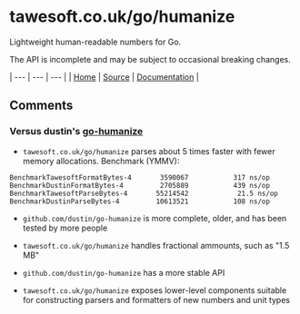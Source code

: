tawesoft.co.uk/go/humanize
================================================================================

Lightweight human-readable numbers for Go.

The API is incomplete and may be subject to occasional breaking changes.

| --- | --- | --- |
| [Home](https://www.tawesoft.co.uk/go) | [Source](https://github.com/tawesoft/go/master/humanize) | [Documentation](https://godoc.org/tawesoft.co.uk/go/humanize) |


Comments
--------

### Versus dustin's [go-humanize](https://github.com/dustin/go-humanize)

* `tawesoft.co.uk/go/humanize` parses about 5 times faster with fewer memory
allocations. Benchmark (YMMV):

```
BenchmarkTawesoftFormatBytes-4   	 3590067	       317 ns/op
BenchmarkDustinFormatBytes-4     	 2705889	       439 ns/op
BenchmarkTawesoftParseBytes-4    	55214542	        21.5 ns/op
BenchmarkDustinParseBytes-4      	10613521	       108 ns/op
```

* `github.com/dustin/go-humanize` is more complete, older, and has been tested
by more people

* `tawesoft.co.uk/go/humanize` handles fractional ammounts, such as "1.5 MB"

* `github.com/dustin/go-humanize` has a more stable API

* `tawesoft.co.uk/go/humanize` exposes lower-level components suitable for
constructing parsers and formatters of new numbers and unit types
